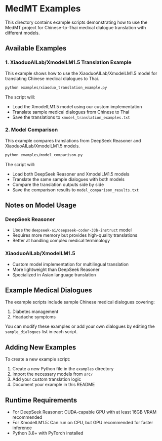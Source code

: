 # MedMT Examples

This directory contains example scripts demonstrating how to use the MedMT project for Chinese-to-Thai medical dialogue translation with different models.

## Available Examples

### 1. XiaoduoAILab/XmodelLM1.5 Translation Example

This example shows how to use the XiaoduoAILab/XmodelLM1.5 model for translating Chinese medical dialogues to Thai.

```bash
python examples/xiaoduo_translation_example.py
```

The script will:
- Load the XmodelLM1.5 model using our custom implementation
- Translate sample medical dialogues from Chinese to Thai
- Save the translations to `xmodel_translation_examples.txt`

### 2. Model Comparison

This example compares translations from DeepSeek Reasoner and XiaoduoAILab/XmodelLM1.5 models.

```bash
python examples/model_comparison.py
```

The script will:
- Load both DeepSeek Reasoner and XmodelLM1.5 models
- Translate the same sample dialogues with both models
- Compare the translation outputs side by side
- Save the comparison results to `model_comparison_results.txt`

## Notes on Model Usage

### DeepSeek Reasoner

- Uses the `deepseek-ai/deepseek-coder-33b-instruct` model
- Requires more memory but provides high-quality translations
- Better at handling complex medical terminology

### XiaoduoAILab/XmodelLM1.5

- Custom model implementation for multilingual translation
- More lightweight than DeepSeek Reasoner
- Specialized in Asian language translation

## Example Medical Dialogues

The example scripts include sample Chinese medical dialogues covering:
1. Diabetes management
2. Headache symptoms

You can modify these examples or add your own dialogues by editing the `sample_dialogues` list in each script.

## Adding New Examples

To create a new example script:

1. Create a new Python file in the `examples` directory
2. Import the necessary models from `src/`
3. Add your custom translation logic
4. Document your example in this README

## Runtime Requirements

- For DeepSeek Reasoner: CUDA-capable GPU with at least 16GB VRAM recommended
- For XmodelLM1.5: Can run on CPU, but GPU recommended for faster inference
- Python 3.8+ with PyTorch installed

